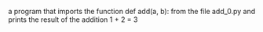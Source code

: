  a program that imports the function def add(a, b): from the file add_0.py and prints the result of the addition 1 + 2 = 3
